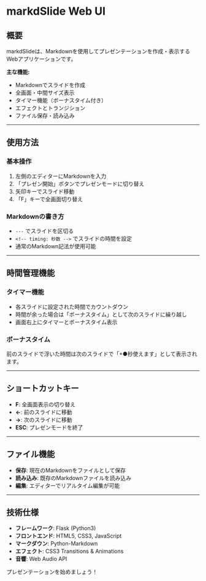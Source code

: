 # markdSlide Web UI

## 概要
<!-- timing: 10 -->

markdSlideは、Markdownを使用してプレゼンテーションを作成・表示するWebアプリケーションです。

**主な機能:**
- Markdownでスライドを作成
- 全画面・中間サイズ表示
- タイマー機能（ボーナスタイム付き）
- エフェクトとトランジション
- ファイル保存・読み込み

---

## 使用方法
<!-- timing: 10 -->

### 基本操作
1. 左側のエディターにMarkdownを入力
2. 「プレゼン開始」ボタンでプレゼンモードに切り替え
3. 矢印キーでスライド移動
4. 「F」キーで全画面切り替え

### Markdownの書き方
- `---` でスライドを区切る
- `<!-- timing: 秒数 -->` でスライドの時間を設定
- 通常のMarkdown記法が使用可能

---

## 時間管理機能
<!-- timing: 60 -->

### タイマー機能
- 各スライドに設定された時間でカウントダウン
- 時間が余った場合は「ボーナスタイム」として次のスライドに繰り越し
- 画面右上にタイマーとボーナスタイム表示

### ボーナスタイム
前のスライドで浮いた時間は次のスライドで「+●秒使えます」として表示されます。

---

## ショートカットキー
<!-- timing: 45 -->

- **F**: 全画面表示の切り替え
- **←**: 前のスライドに移動
- **→**: 次のスライドに移動
- **ESC**: プレゼンモードを終了

---

## ファイル機能
<!-- timing: 30 -->

- **保存**: 現在のMarkdownをファイルとして保存
- **読み込み**: 既存のMarkdownファイルを読み込み
- **編集**: エディターでリアルタイム編集が可能

---

## 技術仕様
<!-- timing: 60 -->

- **フレームワーク**: Flask (Python3)
- **フロントエンド**: HTML5, CSS3, JavaScript
- **マークダウン**: Python-Markdown
- **エフェクト**: CSS3 Transitions & Animations
- **音響**: Web Audio API

プレゼンテーションを始めましょう！
